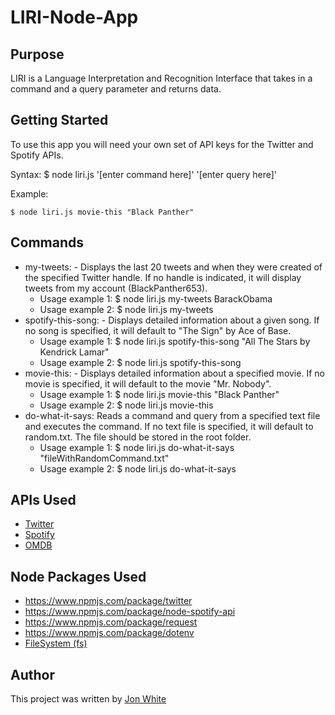 # LIRI-Node-App

## Purpose

LIRI is a Language Interpretation and Recognition Interface that takes in a command and a query parameter and returns data.

## Getting Started

To use this app you will need your own set of API keys for the Twitter and Spotify APIs.

Syntax:
$ node liri.js '[enter command here]' '[enter query here]'

Example: 
```
$ node liri.js movie-this "Black Panther"
```

## Commands

* my-tweets: - Displays the last 20 tweets and when they were created of the specified Twitter handle. If no handle is indicated, it will display tweets from my account (BlackPanther653).
  * Usage example 1: $ node liri.js my-tweets BarackObama
  * Usage example 2: $ node liri.js my-tweets
* spotify-this-song: - Displays detailed information about a given song. If no song is specified, it will default to "The Sign" by Ace of Base.
  * Usage example 1: $ node liri.js spotify-this-song "All The Stars by Kendrick Lamar"
  * Usage example 2: $ node liri.js spotify-this-song
* movie-this: - Displays detailed information about a specified movie. If no movie is specified, it will default to the movie "Mr. Nobody".
  * Usage example 1: $ node liri.js movie-this "Black Panther"
  * Usage example 2: $ node liri.js movie-this
* do-what-it-says: Reads a command and query from a specified text file and executes the command. If no text file is specified, it will default to random.txt. The file should be stored in the root folder.
  * Usage example 1: $ node liri.js do-what-it-says "fileWithRandomCommand.txt"
  * Usage example 2: $ node liri.js do-what-it-says

## APIs Used

* [Twitter](https://developer.twitter.com/en/docs)
* [Spotify](https://developer.spotify.com/documentation/web-api/)
* [OMDB](http://www.omdbapi.com/)

## Node Packages Used

* https://www.npmjs.com/package/twitter
* https://www.npmjs.com/package/node-spotify-api
* https://www.npmjs.com/package/request
* https://www.npmjs.com/package/dotenv
* [FileSystem (fs)](https://nodejs.org/dist/latest-v8.x/docs/api/fs.html)

## Author

This project was written by 
[Jon White](https://jonathan-white.github.io/)